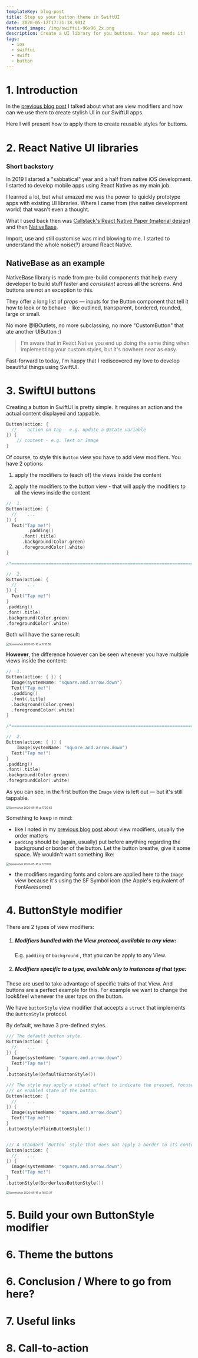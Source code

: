 ```yaml
---
templateKey: blog-post
title: Step up your button theme in SwiftUI
date: 2020-05-12T17:31:18.901Z
featured_image: /img/swiftui-96x96_2x.png
description: Create a UI library for you buttons. Your app needs it!
tags:
  - ios
  - swiftui
  - swift
  - button
---
```

<!-- How to theme your SwiftUI buttons with reusable ButtonStyle modifiers -->

# 1. Introduction

<!-- Something about the importance of buttons in an app -->

In the [previous blog post](https://www.calincrist.com/blog/2020-05-02-beginners-guide-to-view-modifiers-swiftui/) I talked about what are view modifiers and how can we use them to create stylish UI in our SwiftUI apps.

Here I will present how to apply them to create reusable styles for buttons.



# 2. React Native UI libraries

### Short backstory

In 2019 I started a "sabbatical" year and a half from native iOS development. I started to develop mobile apps using React Native as my main job. 

I learned a lot, but what amazed me was the power to quickly prototype apps with existing UI libraries. Where I came from (the native development world) that wasn't even a thought.

What I used back then was [Callstack's React Native Paper (material design)](https://callstack.github.io/react-native-paper/) and then [NativeBase](https://nativebase.io). 

Import, use and still customise was mind blowing to me. I started to understand the whole noise(?) around React Native.

<!-- Add mind blowing meme image-->



## NativeBase as an example

NativeBase library is made from pre-build components that help every developer to build stuff faster and *consistent* across all the screens. And buttons are not an exception to this.

They offer a long list of *props* — inputs for the Button component that tell it how to look or to behave - like outlined, transparent, bordered, rounded, large or small.

No more @IBOutlets, no more subclassing, no more "CustomButton" that ate another UIButton :)

> I'm aware that in React Native you end up doing the same thing when implementing your custom styles, but it's nowhere near as easy.



Fast-forward to today, I'm happy that I rediscovered my love to develop beautiful things using SwiftUI.

# 3. SwiftUI buttons

Creating a button in SwiftUI is pretty simple. It requires an action and the actual content displayed and tappable.

```swift
Button(action: {
  //	action on tap - e.g. update a @State variable
}) {
	// content - e.g. Text or Image
}
```

Of course, to style this `Button` view you have to add view modifiers. You have 2 options:

1. apply the modifiers to (each of) the views inside the content 

2. apply the modifiers to the button view - that will apply the modifiers to all the views inside the content

```swift
//	1.
Button(action: {
  //	...
}) {
  Text("Tap me!")
  		.padding()
      .font(.title)
      .background(Color.green)
      .foregroundColor(.white)
}

/*=======================================================================*/

//	2.
Button(action: {
  //	...
}) {
  Text("Tap me!")
}
.padding()
.font(.title)
.background(Color.green)
.foregroundColor(.white)
```

Both will have the same result:

<img src="/Users/calinciubotariu/Library/Application Support/typora-user-images/Screenshot 2020-05-16 at 17.15.56.png" alt="Screenshot 2020-05-16 at 17.15.56" style="zoom:50%;" />



**However**, the difference however can be seen whenever you have multiple views inside the content:

```swift
//	1.
Button(action: { }) {
  Image(systemName: "square.and.arrow.down")
  Text("Tap me!")
  .padding()
  .font(.title)
  .background(Color.green)
  .foregroundColor(.white)
}

/*=======================================================================*/

//	2.
Button(action: { }) {
	Image(systemName: "square.and.arrow.down")
  Text("Tap me!")
}
.padding()
.font(.title)
.background(Color.green)
.foregroundColor(.white)
```

As you can see, in the first button the `Image` view is left out — but it's still tappable.

<img src="/Users/calinciubotariu/Library/Application Support/typora-user-images/Screenshot 2020-05-16 at 17.20.45.png" alt="Screenshot 2020-05-16 at 17.20.45" style="zoom:50%;" />

Something to keep in mind:

- like I noted in my [previous blog post](https://www.calincrist.com/blog/2020-05-02-beginners-guide-to-view-modifiers-swiftui/) about view modifiers, usually the order matters 
- `padding` should be (again, usually) put before anything regarding the background or border of the button. Let the button breathe, give it some space. We wouldn't want something like:

<img src="/Users/calinciubotariu/Library/Application Support/typora-user-images/Screenshot 2020-05-16 at 17.31.07.png" alt="Screenshot 2020-05-16 at 17.31.07" style="zoom:50%;" />

- the modifiers regarding fonts and colors are applied here to the `Image` view because it's using the SF Symbol icon (the Apple's equivalent of FontAwesome)

# 4. ButtonStyle modifier

There are 2 types of view modifiers:

1. ##### Modifiers bundled with the View protocol, available to any view: 

   E.g. `padding` or `background` , that you can be apply to any View.



2. ##### Modifiers specific to a type, available only to instances of that type: 

These are used to take advantage of specific traits of that View. And buttons are a perfect example for this. For example we want to change the look&feel whenever the user taps on the button. 

We have `buttonStyle` view modifier that accepts a  `struct` that implements the `ButtonStyle` protocol.

By default, we have 3 pre-defined styles. 

<!-- Talk about these pre-defined styles -->

```swift
/// The default button style.
Button(action: {
  //    ...
}) {
  Image(systemName: "square.and.arrow.down")
  Text("Tap me!")
}
.buttonStyle(DefaultButtonStyle())

/// The style may apply a visual effect to indicate the pressed, focused,
/// or enabled state of the button.
Button(action: {
  //    ...
}) {
  Image(systemName: "square.and.arrow.down")
  Text("Tap me!")
}
.buttonStyle(PlainButtonStyle())


/// A standard `Button` style that does not apply a border to its content.
Button(action: {
  //    ...
}) {
  Image(systemName: "square.and.arrow.down")
  Text("Tap me!")
}
.buttonStyle(BorderlessButtonStyle())
```

<img src="/Users/calinciubotariu/Documents/Projects/gatsby-starter-netlify-cms/static/img/Screenshot 2020-05-16 at 18.03.37.png" alt="Screenshot 2020-05-16 at 18.03.37" style="zoom:50%;" />





# 5. Build your own ButtonStyle modifier



# 6. Theme the buttons



# 6. Conclusion / Where to go from here?



# 7. Useful links



# 8. Call-to-action
